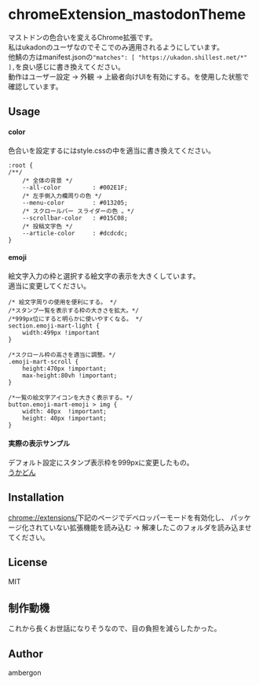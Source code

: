 # chromeExtension_mastodonTheme
マストドンの色合いを変えるChrome拡張です。<br>
私はukadonのユーザなのでそこでのみ適用されるようにしています。<br>
他鯖の方はmanifest.jsonの`"matches": [ "https://ukadon.shillest.net/*" ],`を良い感じに書き換えてください。<br>
動作はユーザー設定 -> 外観 -> 上級者向けUIを有効にする。を使用した状態で確認しています。<br>


## Usage
#### color
色合いを設定するにはstyle.cssの中を適当に書き換えてください。<br>
```
:root {
/**/
    /* 全体の背景 */
    --all-color         : #002E1F;
    /* 左手側入力欄周りの色 */
    --menu-color        : #013205;
    /* スクロールバー スライダーの色 。*/
    --scrollbar-color   : #015C08;
    /* 投稿文字色 */
    --article-color     : #dcdcdc;
}
```

#### emoji
絵文字入力の枠と選択する絵文字の表示を大きくしています。<br>
適当に変更してください。
```
/* 絵文字周りの使用を便利にする。 */
/*スタンプ一覧を表示する枠の大きさを拡大。*/
/*999px位にすると明らかに使いやすくなる。 */
section.emoji-mart-light {
    width:499px !important
}

/*スクロール枠の高さを適当に調整。*/
.emoji-mart-scroll {
    height:470px !important;
    max-height:80vh !important;
}

/*一覧の絵文字アイコンを大きく表示する。*/
button.emoji-mart-emoji > img {
    width: 40px  !important;
    height: 40px !important;
}
```


#### 実際の表示サンプル
デフォルト設定にスタンプ表示枠を999pxに変更したもの。<br>
[うかどん](https://ukadon.shillest.net/deck/@ambergon/110932116645228172)<br>




## Installation
[chrome://extensions/](chrome://extensions/)下記のページでデベロッパーモードを有効化し、 パッケージ化されていない拡張機能を読み込む -> 解凍したこのフォルダを読み込ませてください。


## License
MIT


## 制作動機
これから長くお世話になりそうなので、目の負担を減らしたかった。


## Author
ambergon



